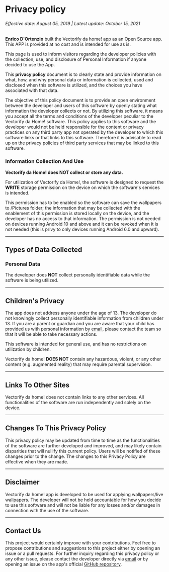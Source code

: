 # Privacy policy

###### Effective date: August 05, 2019 | Latest update: October 15, 2021


**Enrico D'Ortenzio** built the Vectorify da home! app as an Open Source app. This APP is provided at no cost and is intended for use as is.

This page is used to inform visitors regarding the developer policies with the collection, use, and disclosure of Personal Information if anyone decided to use the App.


This **privacy policy** document is to clearly state and provide information on what, how, and why personal data or information is collected, used and disclosed when this software is utilized, and the choices you have associated with that data. 

The objective of this policy document is to provide an open environment between the developer and users of this software by openly stating what information the developer collects or not.
By utilizing this software, it means you accept all the terms and conditions of the developer peculiar to the Vectorify da Home! software.
This policy applies to this software and the developer would not be held responsible for the content or privacy practices on any third party app not operated by the developer to which this software links or that links to this software.
Therefore it is advisable to read up on the privacy policies of third party services that may be linked to this software.


### Information Collection And Use

**Vectorify da Home! does **NOT** collect or store any data.**

For utilization of Vectorify da Home!, the software is designed to request the **WRITE** storage permission on the device on which the software's services is intended.

This permission has to be enabled so the software can save the wallpapers to /Pictures folder; the information that may be collected with the enablement of this permission is stored locally on the device, and the developer has no access to that information.
The permission is not needed on devices running Android 10 and above and it can be revoked when it is not needed (this is privy to only devices running Android 6.0 and upward).


<HR>

## Types of Data Collected

### Personal Data

The developer does **NOT** collect personally identifiable data while the software is being utilized.

<HR>

## Children's Privacy

The app does not address anyone under the age of 13. 
The developer do not knowingly collect personally identifiable information from children under 13.
If you are a parent or guardian and you are aware that your child has provided us with personal information by [email](enrico.dortenzio@outlook.com), please contact the team so that it will be able to take necessary actions.

This software is intended for general use, and has no restrictions on utilization by children.

Vectorify da home! **DOES NOT** contain any hazardous, violent, or any other content (e.g. augmented reality) that may require parental supervision.

<HR>

## Links To Other Sites

Vectorify da home! does not contain links to any other services.
All functionalities of the software are run independently and solely on the device.

<HR>

## Changes To This Privacy Policy

This privacy policy may be updated from time to time as the functionalities of the software are further developed and improved, and may likely contain disparities that will nullify this current policy.
Users will be notified of these changes prior to the change. The changes to this Privacy Policy are effective when they are made.

<HR>
       
## Disclaimer   

Vectorify da home! app is developed to be used for applying wallpapers/live wallpapers.
The developer will not be held accountable for how you decide to use this software and will not be liable for any losses and/or damages in connection with the use of the software.

<HR>

## Contact Us

This project would certainly improve with your contributions.
Feel free to propose contributions and suggestions to this project either by opening an issue or a pull requests.
For further inquiry regarding this privacy policy or any other issue, please contact the developer directly via [email](enrico.dortenzio@outlook.com) or by opening an issue on the app's official [GitHub repository](https://github.com/enricocid/VectorifyDaHome/issues/new).
